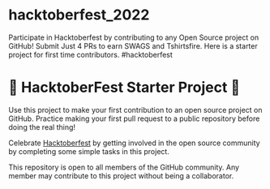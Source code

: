 # hacktoberfest_2022
Participate in Hacktoberfest by contributing to any Open Source project on GitHub! Submit Just 4 PRs to earn SWAGS and Tshirtsfire. Here is a starter project for first time contributors. #hacktoberfest 

# 🎃 HacktoberFest Starter Project 🎃

Use this project to make your first contribution to an open source project on GitHub. Practice making your first pull request to a public repository before doing the real thing!

Celebrate [Hacktoberfest](https://hacktoberfest.digitalocean.com/) by getting involved in the open source community by completing some simple tasks in this project.

This repository is open to all members of the GitHub community. Any member may contribute to this project without being a collaborator.

